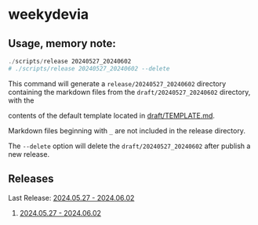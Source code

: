 # weekydevia

## Usage, memory note:

```ps1
./scripts/release 20240527_20240602
# ./scripts/release 20240527_20240602 --delete
```

This command will generate a `release/20240527_20240602` directory containing
the markdown files from the `draft/20240527_20240602` directory, with the

contents of the default template located in
[draft/TEMPLATE.md](draft/TEMPLATE.md).

Markdown files beginning with `_` are not included in the release directory.

The `--delete` option will delete the `draft/20240527_20240602` after publish
a new release.

## Releases

Last Release: [2024.05.27 - 2024.06.02](release/20240527_20240602/README.md)

1. [2024.05.27 - 2024.06.02](release/20240527_20240602/README.md)
